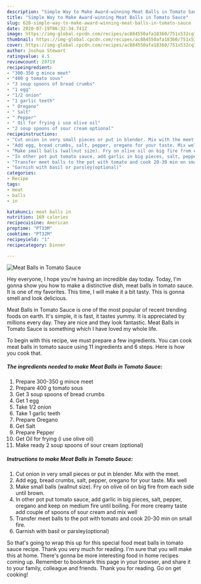 ```yaml
---
description: "Simple Way to Make Award-winning Meat Balls in Tomato Sauce"
title: "Simple Way to Make Award-winning Meat Balls in Tomato Sauce"
slug: 628-simple-way-to-make-award-winning-meat-balls-in-tomato-sauce
date: 2020-07-19T06:32:34.741Z
image: https://img-global.cpcdn.com/recipes/ac884550afa18360/751x532cq70/meat-balls-in-tomato-sauce-recipe-main-photo.jpg
thumbnail: https://img-global.cpcdn.com/recipes/ac884550afa18360/751x532cq70/meat-balls-in-tomato-sauce-recipe-main-photo.jpg
cover: https://img-global.cpcdn.com/recipes/ac884550afa18360/751x532cq70/meat-balls-in-tomato-sauce-recipe-main-photo.jpg
author: Joshua Stewart
ratingvalue: 4.5
reviewcount: 29719
recipeingredient:
- "300-350 g mince meet"
- "400 g tomato sous"
- "3 soup spoons of bread crumbs"
- "1 egg"
- "1/2 onion"
- "1 garlic teeth"
- " Oregano"
- " Salt"
- " Pepper"
- " Oil for frying i use olive oil"
- "2 soup spoons of sour cream optional"
recipeinstructions:
- "Cut onion in very small pieces or put in blender. Mix with the meet."
- "Add egg, bread crumbs, salt, pepper, oregano for your taste. Mix well"
- "Make small balls (wallnut size). Fry on olive oil on big fire from each side until brown."
- "In other pot put tomato sauce, add garlic in big pieces, salt, pepper, oregano and keep on medium fire until boiling. For more creamy taste add couple of spoons of sour cream and mix well"
- "Transfer meet balls to the pot with tomato and cook 20-30 min on small fire."
- "Garnish with basil or parsley(optional)"
categories:
- Recipe
tags:
- meat
- balls
- in

katakunci: meat balls in 
nutrition: 169 calories
recipecuisine: American
preptime: "PT33M"
cooktime: "PT32M"
recipeyield: "1"
recipecategory: Dinner

---
```



![Meat Balls in Tomato Sauce](https://img-global.cpcdn.com/recipes/ac884550afa18360/751x532cq70/meat-balls-in-tomato-sauce-recipe-main-photo.jpg)

Hey everyone, I hope you're having an incredible day today. Today, I'm gonna show you how to make a distinctive dish, meat balls in tomato sauce. It is one of my favorites. This time, I will make it a bit tasty. This is gonna smell and look delicious.

Meat Balls in Tomato Sauce is one of the most popular of recent trending foods on earth. It's simple, it is fast, it tastes yummy. It is appreciated by millions every day. They are nice and they look fantastic. Meat Balls in Tomato Sauce is something which I have loved my whole life.




To begin with this recipe, we must prepare a few ingredients. You can cook meat balls in tomato sauce using 11 ingredients and 6 steps. Here is how you cook that.

<!--inarticleads1-->

##### The ingredients needed to make Meat Balls in Tomato Sauce:

1. Prepare 300-350 g mince meet
1. Prepare 400 g tomato sous
1. Get 3 soup spoons of bread crumbs
1. Get 1 egg
1. Take 1/2 onion
1. Take 1 garlic teeth
1. Prepare  Oregano
1. Get  Salt
1. Prepare  Pepper
1. Get  Oil for frying (i use olive oil)
1. Make ready 2 soup spoons of sour cream (optional)




<!--inarticleads2-->

##### Instructions to make Meat Balls in Tomato Sauce:

1. Cut onion in very small pieces or put in blender. Mix with the meet.
1. Add egg, bread crumbs, salt, pepper, oregano for your taste. Mix well
1. Make small balls (wallnut size). Fry on olive oil on big fire from each side until brown.
1. In other pot put tomato sauce, add garlic in big pieces, salt, pepper, oregano and keep on medium fire until boiling. For more creamy taste add couple of spoons of sour cream and mix well
1. Transfer meet balls to the pot with tomato and cook 20-30 min on small fire.
1. Garnish with basil or parsley(optional)




So that's going to wrap this up for this special food meat balls in tomato sauce recipe. Thank you very much for reading. I'm sure that you will make this at home. There's gonna be more interesting food in home recipes coming up. Remember to bookmark this page in your browser, and share it to your family, colleague and friends. Thank you for reading. Go on get cooking!
